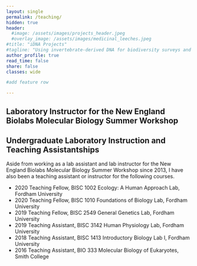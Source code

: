 ```yaml
---
layout: single
permalink: /teaching/
hidden: true
header:
  #image: /assets/images/projects_header.jpeg
  #overlay_image: /assets/images/medicinal_leeches.jpeg
#title: "iDNA Projects"
#tagline: "Using invertebrate-derived DNA for biodiversity surveys and forensic cases"   
author_profile: true
read_time: false
share: false
classes: wide

#add feature row

---
```


## Laboratory Instructor for the New England Biolabs Molecular Biology Summer Workshop

## Undergraduate Laboratory Instruction and Teaching Assistantships

Aside from working as a lab assistant and lab instructor for the New England Biolabs Molecular Biology Summer Workshop since 2013, I have also been a teaching assistant or instructor for the following courses.

- 2020 Teaching Fellow, BISC 1002 Ecology: A Human Approach Lab, Fordham University 
- 2020 Teaching Fellow, BISC 1010 Foundations of Biology Lab, Fordham University
- 2019 Teaching Fellow, BISC 2549 General Genetics Lab, Fordham University
- 2019 Teaching Assistant, BISC 3142 Human Physiology Lab, Fordham University 
- 2018 Teaching Assistant, BISC 1413 Introductory Biology Lab I, Fordham University 
- 2016 Teaching Assistant, BIO 333 Molecular Biology of Eukaryotes, Smith College
